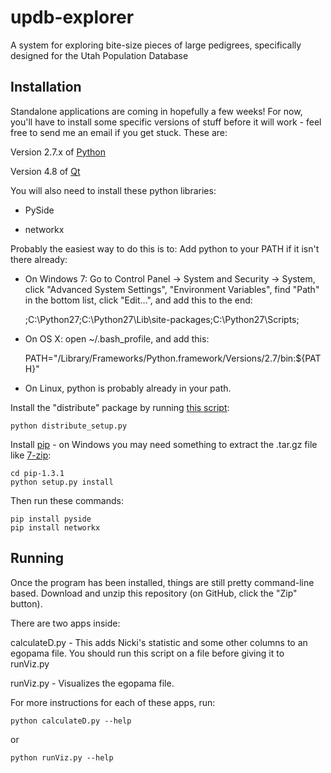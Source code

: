 updb-explorer
=============
A system for exploring bite-size pieces of large pedigrees, specifically designed for the Utah Population Database

Installation
------------
Standalone applications are coming in hopefully a few weeks! For now, you'll have to install some specific versions of stuff before it will work - feel free to send me an email if you get stuck. These are:

Version 2.7.x of [Python](http://python.org/download/)

Version 4.8 of [Qt](http://qt-project.org/downloads)

You will also need to install these python libraries:

 - PySide
 
 - networkx

Probably the easiest way to do this is to:
Add python to your PATH if it isn't there already:
 - On Windows 7: Go to Control Panel -> System and Security -> System, click "Advanced System Settings", "Environment Variables", find "Path" in the bottom list, click "Edit...", and add this to the end:

 	;C:\Python27;C:\Python27\Lib\site-packages\;C:\Python27\Scripts\;

 - On OS X: open ~/.bash_profile, and add this:

 	PATH="/Library/Frameworks/Python.framework/Versions/2.7/bin:${PATH}"

 - On Linux, python is probably already in your path.

Install the "distribute" package by running [this script](http://python-distribute.org/distribute_setup.py):

	python distribute_setup.py

Install [pip](https://pypi.python.org/packages/source/p/pip/pip-1.3.1.tar.gz) - on Windows you may need something to extract the .tar.gz file like [7-zip](https://pypi.python.org/packages/source/p/pip/pip-1.3.1.tar.gz):

	cd pip-1.3.1
	python setup.py install

Then run these commands:

	pip install pyside
	pip install networkx

Running
-------
Once the program has been installed, things are still pretty command-line based. Download and unzip this repository (on GitHub, click the "Zip" button).

There are two apps inside:

calculateD.py - This adds Nicki's statistic and some other columns to an egopama file. You should run this script on a file before giving it to runViz.py

runViz.py - Visualizes the egopama file.

For more instructions for each of these apps, run:

	python calculateD.py --help

or

	python runViz.py --help